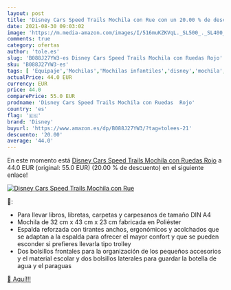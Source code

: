 ```yaml
---
layout: post
title: 'Disney Cars Speed Trails Mochila con Rue con un 20.00 % de descuento'
date: 2021-08-30 09:03:02
image: 'https://m.media-amazon.com/images/I/516muKZKVqL._SL500_._SL400_.jpg'
comments: true
category: ofertas
author: 'tole.es'
slug: 'B088J27YW3-es Disney Cars Speed Trails Mochila con Ruedas Rojo'
sku: 'B088J27YW3-es'
tags: [ 'Equipaje','Mochilas','Mochilas infantiles','disney','mochila', ]
actualPrice: 44.0 EUR
currency: EUR
price: 44.0
comparePrice: 55.0 EUR
prodname: 'Disney Cars Speed Trails Mochila con Ruedas  Rojo'
country: 'es'
flag: '🇪🇸'
brand: 'Disney'
buyurl: 'https://www.amazon.es/dp/B088J27YW3/?tag=tolees-21'
descuento: '20.00'
average: '44.0'
---
```


En este momento está [Disney Cars Speed Trails Mochila con Ruedas  Rojo](https://www.amazon.es/dp/B088J27YW3/?tag=tolees-21) a 44.0 EUR (original: 55.0 EUR) (20.00 %  de descuento) en el siguiente enlace!

[![Disney Cars Speed Trails Mochila con Rue](https://m.media-amazon.com/images/I/516muKZKVqL._SL500_._SL400_.jpg)](https://www.amazon.es/dp/B088J27YW3/?tag=tolees-21)

🔎:

- Para llevar libros, libretas, carpetas y carpesanos de tamaño DIN A4
- Mochila de 32 cm x 43 cm x 23 cm fabricada en Poliéster
- Espalda reforzada con tirantes anchos, ergonómicos y acolchados que se adaptan a la espalda para ofrecer el mayor confort y que se pueden esconder si prefieres llevarla tipo trolley
- Dos bolsillos frontales para la organización de los pequeños accesorios y el material escolar y dos bolsillos laterales para guardar la botella de agua y el paraguas

[🛒 Aquí!!!](https://www.amazon.es/dp/B088J27YW3/?tag=tolees-21)
